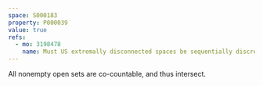 ```yaml
---
space: S000183
property: P000039
value: true
refs:
  - mo: 3198478
    name: Must US extremally disconnected spaces be sequentially discrete?
---
```


All nonempty open sets are co-countable, and thus intersect.
